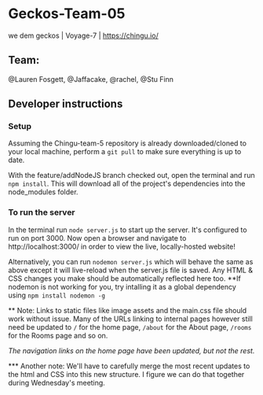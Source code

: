 # Geckos-Team-05

we dem geckos | Voyage-7 | https://chingu.io/

## Team:
@Lauren Fosgett, 
@Jaffacake, 
@rachel, 
@Stu Finn

## Developer instructions

### Setup

Assuming the Chingu-team-5 repository is already downloaded/cloned to your local machine, perform a `git pull` to make sure everything is up to date.

With the feature/addNodeJS branch checked out, open the terminal and run `npm install`.  This will download all of the project's dependencies into the node_modules folder.

### To run the server

In the terminal run `node server.js` to start up the server. It's configured to run on port 3000. Now open a browser and navigate to http://localhost:3000/ in order to view the live, locally-hosted website!

Alternatively, you can run `nodemon server.js` which will behave the same as above except it will live-reload when the server.js file is saved. Any HTML & CSS changes you make should be automatically reflected here too. **If nodemon is not working for you, try intalling it as a global dependency using `npm install nodemon -g`

** Note: Links to static files like image assets and the main.css file should work without issue. Many of the URLs linking to internal pages however still need be updated to `/` for the home page, `/about` for the About page, `/rooms` for the Rooms page and so on.

_The navigation links on the home page have been updated, but not the rest._

*** Another note:  We'll have to carefully merge the most recent updates to the html and CSS into this new structure.  I figure we can do that together during Wednesday's meeting.
